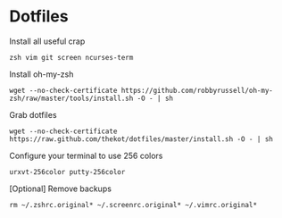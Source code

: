 Dotfiles
========

Install all useful crap
```
zsh vim git screen ncurses-term
```

Install oh-my-zsh
```
wget --no-check-certificate https://github.com/robbyrussell/oh-my-zsh/raw/master/tools/install.sh -O - | sh
```

Grab dotfiles
```
wget --no-check-certificate https://raw.github.com/thekot/dotfiles/master/install.sh -O - | sh
```

Configure your terminal to use 256 colors
```
urxvt-256color putty-256color
```

[Optional] Remove backups
```
rm ~/.zshrc.original* ~/.screenrc.original* ~/.vimrc.original*
```
